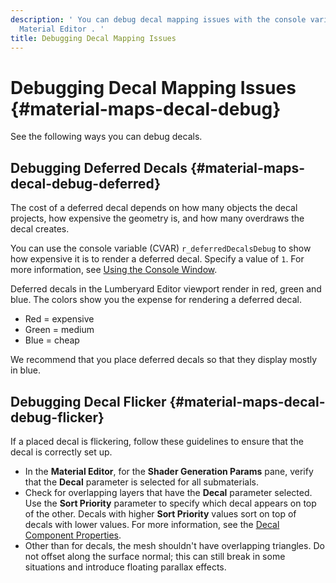```yaml
---
description: ' You can debug decal mapping issues with the console variable or the
  Material Editor . '
title: Debugging Decal Mapping Issues
---
```

# Debugging Decal Mapping Issues {#material-maps-decal-debug}

See the following ways you can debug decals\.

## Debugging Deferred Decals {#material-maps-decal-debug-deferred}

The cost of a deferred decal depends on how many objects the decal projects, how expensive the geometry is, and how many overdraws the decal creates\.

You can use the console variable \(CVAR\) `r_deferredDecalsDebug` to show how expensive it is to render a deferred decal\. Specify a value of `1`\. For more information, see [Using the Console Window](/docs/userguide/console-intro.md)\.

Deferred decals in the Lumberyard Editor viewport render in red, green and blue\. The colors show you the expense for rendering a deferred decal\.
+ Red = expensive
+ Green = medium
+ Blue = cheap

We recommend that you place deferred decals so that they display mostly in blue\.

## Debugging Decal Flicker {#material-maps-decal-debug-flicker}

If a placed decal is flickering, follow these guidelines to ensure that the decal is correctly set up\.
+ In the **Material Editor**, for the **Shader Generation Params** pane, verify that the **Decal** parameter is selected for all submaterials\.
+ Check for overlapping layers that have the **Decal** parameter selected\. Use the **Sort Priority** parameter to specify which decal appears on top of the other\. Decals with higher **Sort Priority** values sort on top of decals with lower values\. For more information, see the [Decal Component Properties](/docs/userguide/components/decal#component-decal-properties)\.
+ Other than for decals, the mesh shouldn't have overlapping triangles\. Do not offset along the surface normal; this can still break in some situations and introduce floating parallax effects\.